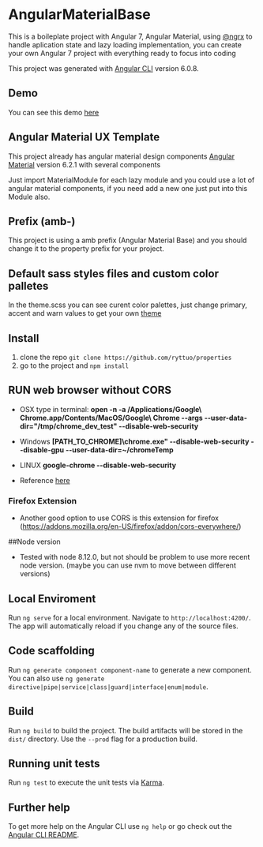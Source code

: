 # AngularMaterialBase

This is a boileplate project with Angular 7, Angular Material, using [@ngrx](https://github.com/ngrx) to handle aplication state and lazy loading implementation, you can create your own Angular 7 project with everything ready to focus into coding

This project was generated with [Angular CLI](https://github.com/angular/angular-cli) version 6.0.8.

## Demo

You can see this demo [here](http://labs.ryttuo.com)

## Angular Material UX Template

This project already has angular material design components [Angular Material](https://github.com/angular/material2) version 6.2.1 with several components

Just import MaterialModule for each lazy module and you could use a lot of angular material components, if you need add a new one just put into this Module also.

## Prefix (amb-)

This project is using a amb prefix (Angular Material Base) and you should change it to the property prefix for your project.

## Default sass styles files and custom color palletes 

In the theme.scss you can see curent color palettes, just change primary, accent and warn values to get your own [theme](https://material.angular.io/guide/theming)

## Install

1. clone the repo `git clone https://github.com/ryttuo/properties`
2. go to the project and `npm install`

## RUN web browser without CORS

- OSX type in terminal: **open -n -a /Applications/Google\ Chrome.app/Contents/MacOS/Google\ Chrome --args --user-data-dir="/tmp/chrome_dev_test" --disable-web-security**

- Windows **[PATH_TO_CHROME]\chrome.exe" --disable-web-security --disable-gpu --user-data-dir=~/chromeTemp**

- LINUX **google-chrome --disable-web-security**

- Reference [here](https://alfilatov.com/posts/run-chrome-without-cors)

### Firefox Extension

- Another good option to use CORS is this extension for firefox (https://addons.mozilla.org/en-US/firefox/addon/cors-everywhere/)

##Node version

- Tested with node 8.12.0, but not should be problem to use more recent node version. (maybe you can use nvm to move between different versions)

## Local Enviroment

Run `ng serve` for a local environment. Navigate to `http://localhost:4200/`. The app will automatically reload if you change any of the source files.

## Code scaffolding

Run `ng generate component component-name` to generate a new component. You can also use `ng generate directive|pipe|service|class|guard|interface|enum|module`.

## Build

Run `ng build` to build the project. The build artifacts will be stored in the `dist/` directory. Use the `--prod` flag for a production build.

## Running unit tests

Run `ng test` to execute the unit tests via [Karma](https://karma-runner.github.io).


## Further help

To get more help on the Angular CLI use `ng help` or go check out the [Angular CLI README](https://github.com/angular/angular-cli/blob/master/README.md).
